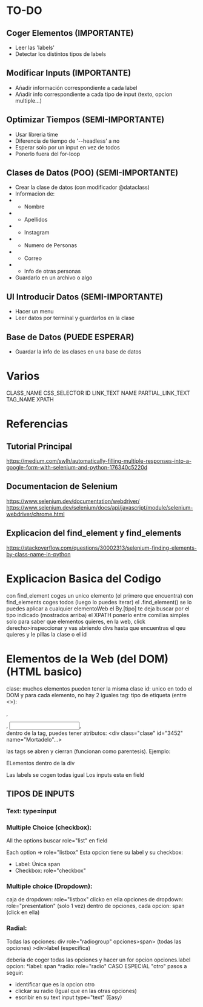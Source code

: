 # TO-DO

## Coger Elementos (IMPORTANTE)

-   Leer las 'labels'
-   Detectar los distintos tipos de labels

## Modificar Inputs (IMPORTANTE)

-   Añadir información correspondiente a cada label
-   Añadir info correspondiente a cada tipo de input (texto, opcion multiple...)

## Optimizar Tiempos (SEMI-IMPORTANTE)

-   Usar libreria time
-   Diferencia de tiempo de '--headless' a no
-   Esperar solo por un input en vez de todos
-   Ponerlo fuera del for-loop

## Clases de Datos (POO) (SEMI-IMPORTANTE)

-   Crear la clase de datos (con modificador @dataclass)
-   Informacion de:
-   -   Nombre
-   -   Apellidos
-   -   Instagram
-   -   Numero de Personas
-   -   Correo
-   -   Info de otras personas
-   Guardarlo en un archivo o algo

## UI Introducir Datos (SEMI-IMPORTANTE)

-   Hacer un menu
-   Leer datos por terminal y guardarlos en la clase

## Base de Datos (PUEDE ESPERAR)

-   Guardar la info de las clases en una base de datos

# Varios

CLASS_NAME
CSS_SELECTOR
ID
LINK_TEXT
NAME
PARTIAL_LINK_TEXT
TAG_NAME
XPATH

# Referencias

## Tutorial Principal

https://medium.com/swlh/automatically-filling-multiple-responses-into-a-google-form-with-selenium-and-python-176340c5220d

## Documentacion de Selenium

https://www.selenium.dev/documentation/webdriver/
https://www.selenium.dev/selenium/docs/api/javascript/module/selenium-webdriver/chrome.html

## Explicacion del find_element y find_elements

https://stackoverflow.com/questions/30002313/selenium-finding-elements-by-class-name-in-python

# Explicacion Basica del Codigo

con find_element coges un unico elemento (el primero que encuentra)
con find_elements coges todos (luego lo puedes iterar)
el .find_element() se lo puedes aplicar a cualquier elementoWeb
el By.[tipo] te deja buscar por el tipo indicado (mostrados arriba)
el XPATH ponerlo entre comillas simples solo
para saber que elementos quieres, en la web, click derecho>inspeccionar y vas abriendo divs
hasta que encuentras el qeu quieres y le pillas la clase o el id

# Elementos de la Web (del DOM) (HTML basico)

clase: muchos elementos pueden tener la misma clase
id: unico en todo el DOM y para cada elemento, no hay 2 iguales
tag: tipo de etiqueta (entre <>): <p>, <div>, <input>, <form>
dentro de la tag, puedes tener atributos: <div class="clase" id="3452" name="Mortadelo"...></div>
las tags se abren y cierran (funcionan como parentesis). Ejemplo:

<div class="contenedor">
    ELementos dentro de la div
</div>

Las labels se cogen todas igual
Los inputs esta en field

## TIPOS DE INPUTS

### Text: type=input

### Multiple Choice (checkbox):

All the options buscar role="list" en field

Each option => role="listbox"
Esta opcion tiene su label y su checkbox:

-   Label: Única span
-   Checkbox: role="checkbox"

### Multiple choice (Dropdown):

caja de dropdown: role="listbox"
clicko en ella
opciones de dropdown: role="presentation" (solo 1 vez)
dentro de opciones, cada opcion: span (click en ella)

### Radial:

Todas las opciones: div role="radiogroup"
opciones>span> (todas las opciones) >div>label (especifica)

deberia de coger todas las opciones y hacer un for
opcion opciones.label
opcion:
*label: span
*radio: role="radio"
CASO ESPECIAL "otro"
pasos a seguir:

-   identificar que es la opcion otro
-   clickar su radio
    (Igual que en las otras opciones)
-   escribir en su text input type="text" (Easy)
